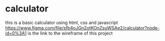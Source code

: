 # calculator
this is a basic calculator using html, css and javascript
https://www.figma.com/file/sfb4oJGn2otKOnZsuWSAe2/calculator?node-id=0%3A1 is the link to the wireframe of this project

